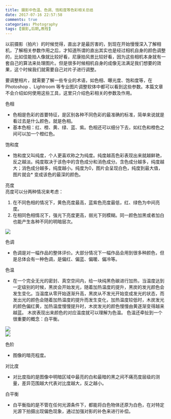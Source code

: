 ```yaml
---
title: 摄影中色温、色调、饱和度等色彩相关总结
date: 2017-07-16 22:57:58
comments: true
categories: Photography
tags: [摄影,后期,教程]
---
```

以前摄影（拍片）的时候觉得，直出才是最厉害的，到现在开始慢慢深入了解相机，了解相关参数作用之后，才知道所谓的直出其实也是经过相机自身的颜色调整的，比如佳能拍人像就比较好看，尼康拍风景比较好看，因为这些相机本身就有一套自己的算法来处理图片。但是很多时候相机自身的成像无法满足我们想要的效果，这个时候我们就需要自己对片子进行调整。  

要调整相片，就需要了解一些专业的术语，如色相、曝光度、饱和度等，在 Photoshop 、Lightroom 等专业图片调整软体中都可以看到这些参数。本篇文章不会介绍如何使用这些工具，这里只介绍色彩相关的参数及作用。<!--more-->  

色相
* 色相是色彩的首要特征，是区别各种不同色彩的最准确的标准，简单来说就是看过去是什么颜色，就是色相。  
* 基本色相：红、橙、黄、绿、蓝、紫。色相还可以细分下去，如红色和橙色之间可以加一个橙红色。  

饱和度
* 饱和度又叫纯度，个人更喜欢称之为纯度。纯度越高色彩表现出来就越鲜艳，反之越淡。纯度取决于该色中的含色成分和消色成分。含色成分越多，纯度越大；消色成分越多，纯度越小。纯度为0，图片会呈现白色，纯度到最大值，图片就会* 变成该色的最深的颜色。  

亮度  
亮度可以分两种情况来考虑：  
1. 在不同色相的情况下，黄色亮度最高，蓝紫色亮度最低，红、绿色为中间亮度。
2. 在相同色相情况下，强光下亮度更高，弱光下则模糊。同一颜色加黑或者加白也能产生各种不同的明暗层次。  

![](http://wx4.sinaimg.cn/mw690/ad108d28gy1fhlkqg1sswj20gf0ckju0.jpg)  

色调
* 色调是对一幅作品的整体评价。大部分情况下一幅作品会用到很多种颜色，但是总体会有一种色调，是偏红、偏蓝、偏暖、偏冷等。  

色温
* 在一个完全无光的密封、真空空间内，给一块纯黑色碳进行加热，当温度达到一定级别的时候，黑炭会开始发光，随着加热温度的提升，黑炭的发光颜色会发生变化。当温度从零开始逐渐升高，黑炭从不发光开始变成发光的状态，而发出光的颜色会随着加热温度的提升而发生变化，加热温度较低时，木炭发光的颜色偏红黄，加热温度慢慢提升时，木炭发光的颜色慢慢由黄逐渐变得越来越蓝。
木炭表现出来颜色的对应温度就可以理解为色温。
色温还牵扯到一个很重要的概念：白平衡。  

![](http://wx3.sinaimg.cn/mw690/ad108d28gy1fhll9eim6wj20ku09fgoj.jpg)  
![](http://wx1.sinaimg.cn/mw690/ad108d28gy1fhlkqgn4eqj20dw0e3jwi.jpg)  

色阶
* 图像的暗亮程度。  

对比度
* 对比度指的是图像中明暗区域中最亮的白和最暗的黑之间不痛亮度层级的测量，差异范围越大代表对比度越大，反之越小。  

白平衡
* 白平衡指的是不管在任何光源条件下，都能将白色物体还原为白色，在对特定光源下拍摄出现偏色现象，通过加强对影的补色来进行补偿。